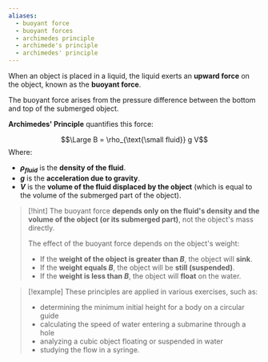 ```yaml
---
aliases:
  - buoyant force
  - buoyant forces
  - archimedes principle
  - archimede's principle
  - archimedes' principle
---
```

When an object is placed in a liquid, the liquid exerts an **upward force** on the object, known as the **buoyant force**.

The buoyant force arises from the pressure difference between the bottom and top of the submerged object.

**Archimedes' Principle** quantifies this force: 

$$\Large B = \rho_{\text{\small fluid}} g V$$
Where:
- **$\rho_{fluid}$** is the **density of the fluid**.
- **$g$** is the **acceleration due to gravity**.
- **$V$** is the **volume of the fluid displaced by the object** (which is equal to the volume of the submerged part of the object).

> [!hint]
> The buoyant force **depends only on the fluid's density and the volume of the object (or its submerged part)**, not the object's mass directly.
> 
> The effect of the buoyant force depends on the object's weight:
> - If the **weight of the object is greater than $B$**, the object will **sink**.
> - If the **weight equals $B$**, the object will be **still (suspended)**.
> - If the **weight is less than $B$**, the object will **float** on the water.

> [!example]
> These principles are applied in various exercises, such as:
> - determining the minimum initial height for a body on a circular guide
> - calculating the speed of water entering a submarine through a hole
> - analyzing a cubic object floating or suspended in water
> - studying the flow in a syringe.
